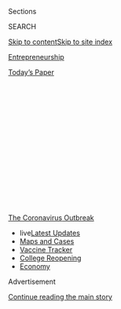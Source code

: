 <div id="app">

<div>

<div>

<div>

<div class="NYTAppHideMasthead css-1q2w90k e1suatyy0">

<div class="section css-ui9rw0 e1suatyy2">

<div class="css-eph4ug er09x8g0">

<div class="css-6n7j50">

</div>

<span class="css-1dv1kvn">Sections</span>

<div class="css-10488qs">

<span class="css-1dv1kvn">SEARCH</span>

</div>

[Skip to content](#site-content)[Skip to site
index](#site-index)

</div>

<div id="masthead-section-label" class="css-1wr3we4 eaxe0e00">

[Entrepreneurship](https://www.nytimes3xbfgragh.onion/section/business/smallbusiness)

</div>

<div class="css-10698na e1huz5gh0">

</div>

</div>

<div id="masthead-bar-one" class="section hasLinks css-15hmgas e1csuq9d3">

<div class="css-uqyvli e1csuq9d0">

</div>

<div class="css-1uqjmks e1csuq9d1">

</div>

<div class="css-9e9ivx">

[](https://myaccount.nytimes3xbfgragh.onion/auth/login?response_type=cookie&client_id=vi)

</div>

<div class="css-1bvtpon e1csuq9d2">

[Today’s
Paper](https://www.nytimes3xbfgragh.onion/section/todayspaper)

</div>

</div>

</div>

</div>

<div data-aria-hidden="false">

<div id="site-content" data-role="main">

<div>

<div class="css-1aor85t" style="opacity:0.000000001;z-index:-1;visibility:hidden">

<div class="css-1hqnpie">

<div class="css-epjblv">

<span class="css-17xtcya">[Entrepreneurship](/section/business/smallbusiness)</span><span class="css-x15j1o">|</span><span class="css-fwqvlz">Small
Businesses Wait for Cash as Disaster Loan Program
Unravels</span>

</div>

<div class="css-k008qs">

<div class="css-1iwv8en">

<span class="css-18z7m18"></span>

<div>

</div>

</div>

<span class="css-1n6z4y">https://nyti.ms/2yNyuRu</span>

<div class="css-1705lsu">

<div class="css-4xjgmj">

<div class="css-4skfbu" data-role="toolbar" data-aria-label="Social Media Share buttons, Save button, and Comments Panel with current comment count" data-testid="share-tools">

  - 
  - 
  - 
  - 
    
    <div class="css-6n7j50">
    
    </div>

  - 
  - 

</div>

</div>

</div>

</div>

</div>

</div>

<div id="NYT_TOP_BANNER_REGION" class="css-13pd83m">

<div>

<div id="styln-prism-menu-1592847958612" class="section interactive-content interactive-size-medium css-1edisqu">

<div class="css-17ih8de interactive-body">

<div id="scroll-container" class="css-1gj85ro">

[<span class="styln-title-wrap"><span class="css-1pje3qr">The
Coronavirus</span><span class="css-1pje3qr">
Outbreak</span></span>](https://www.nytimes3xbfgragh.onion/news-event/coronavirus?action=click&pgtype=Article&state=default&region=TOP_BANNER&context=storylines_menu)

  - <span class="css-kqxiym" data-emphasize="true">live</span>[Latest
    Updates](https://www.nytimes3xbfgragh.onion/2020/08/03/world/coronavirus-covid-19.html?action=click&pgtype=Article&state=default&region=TOP_BANNER&context=storylines_menu)
  - [Maps and
    Cases](https://www.nytimes3xbfgragh.onion/interactive/2020/us/coronavirus-us-cases.html?action=click&pgtype=Article&state=default&region=TOP_BANNER&context=storylines_menu)
  - [Vaccine
    Tracker](https://www.nytimes3xbfgragh.onion/interactive/2020/science/coronavirus-vaccine-tracker.html?action=click&pgtype=Article&state=default&region=TOP_BANNER&context=storylines_menu)
  - [College
    Reopening](https://www.nytimes3xbfgragh.onion/2020/08/02/us/covid-college-reopening.html?action=click&pgtype=Article&state=default&region=TOP_BANNER&context=storylines_menu)
  - [Economy](https://www.nytimes3xbfgragh.onion/live/2020/08/03/business/stock-market-today-coronavirus?action=click&pgtype=Article&state=default&region=TOP_BANNER&context=storylines_menu)

</div>

</div>

</div>

</div>

</div>

<div id="top-wrapper" class="css-1sy8kpn">

<div id="top-slug" class="css-l9onyx">

Advertisement

</div>

[Continue reading the main
story](#after-top)

<div class="ad top-wrapper" style="text-align:center;height:100%;display:block;min-height:250px">

<div id="top" class="place-ad" data-position="top" data-size-key="top">

</div>

</div>

<div id="after-top">

</div>

</div>

<div>

<div id="sponsor-wrapper" class="css-1hyfx7x">

<div id="sponsor-slug" class="css-19vbshk">

Supported by

</div>

[Continue reading the main
story](#after-sponsor)

<div id="sponsor" class="ad sponsor-wrapper" style="text-align:center;height:100%;display:block">

</div>

<div id="after-sponsor">

</div>

</div>

<div class="css-186x18t">

</div>

<div class="css-1vkm6nb ehdk2mb0">

# Small Businesses Wait for Cash as Disaster Loan Program Unravels

</div>

Owners were supposed to be able to get up to $2 million. Now they’re
being told the cap is $15,000 — if they can get any answers at all.

<div class="css-79elbk" data-testid="photoviewer-wrapper">

<div class="css-z3e15g" data-testid="photoviewer-wrapper-hidden">

</div>

<div class="css-1a48zt4 ehw59r15" data-testid="photoviewer-children">

![<span class="css-16f3y1r e13ogyst0" data-aria-hidden="true">Virginia
Warnken Kelsey, an opera singer whose spring season canceled because of
the coronavirus outbreak, said a disaster loan would be a lifeline. “I’m
afraid I won’t see a penny,” she
said.</span><span class="css-cnj6d5 e1z0qqy90" itemprop="copyrightHolder"><span class="css-1ly73wi e1tej78p0">Credit...</span><span><span>Christopher
Capozziello for The New York
Times</span></span></span>](https://static01.graylady3jvrrxbe.onion/images/2020/04/10/business/08virus-sbadiaster1-print/merlin_171411543_de2aaacf-7e21-4108-a1ec-260d2d9fc50d-articleLarge.jpg?quality=75&auto=webp&disable=upscale)

</div>

</div>

<div class="css-18e8msd">

<div class="css-vp77d3 epjyd6m0">

<div class="css-hus3qt ey68jwv0" data-aria-hidden="true">

[![Stacy
Cowley](https://static01.graylady3jvrrxbe.onion/images/2018/10/03/multimedia/author-stacy-cowley/author-stacy-cowley-thumbLarge.png
"Stacy Cowley")](https://www.nytimes3xbfgragh.onion/by/stacy-cowley)

</div>

<div class="css-1baulvz">

By [<span class="css-1baulvz last-byline" itemprop="name">Stacy
Cowley</span>](https://www.nytimes3xbfgragh.onion/by/stacy-cowley)

</div>

</div>

  - 
    
    <div class="css-ld3wwf e16638kd2">
    
    Published April 9, 2020Updated Aug. 3,
    2020
    
    </div>

  - 
    
    <div class="css-4xjgmj">
    
    <div class="css-pvvomx" data-role="toolbar" data-aria-label="Social Media Share buttons, Save button, and Comments Panel with current comment count" data-testid="share-tools">
    
      - 
      - 
      - 
      - 
        
        <div class="css-6n7j50">
        
        </div>
    
      - 
      - 
    
    </div>
    
    </div>

</div>

</div>

<div class="section meteredContent css-1r7ky0e" name="articleBody" itemprop="articleBody">

<div class="css-1fanzo5 StoryBodyCompanionColumn">

<div class="css-53u6y8">

Flooded by requests for help like never before, a [federal disaster loan
program](https://www.nytimes3xbfgragh.onion/2020/08/03/business/small-business-loans-coronavirus.html)
that was supposed to deliver emergency relief to [small
businesses](https://www.nytimes3xbfgragh.onion/2020/04/20/business/shake-shack-returning-loan-ppp-coronavirus.html)
in just three days has run low on funding and nearly frozen up entirely.
Now, business owners who applied are desperate for cash and answers
about what aid, if any, they are going to receive.

The initiative, known as the [Economic Injury Disaster
Loan](https://www.sba.gov/funding-programs/loans/coronavirus-relief-options/economic-injury-disaster-loan-emergency-advance)
program, is an expansion of an emergency system run by the Small
Business Administration that has for years helped companies after
natural disasters like hurricanes, floods and tornadoes. To speed
billions of dollars in aid along, the government directly funds the
loans, sparing applicants the step of finding a lender willing to work
with them.

But in the face of the pandemic, the [loan
program](https://www.nytimes3xbfgragh.onion/2020/04/20/business/shake-shack-returning-loan-ppp-coronavirus.html)
is drowning in requests. Many applicants have waited weeks for approval,
with little to no information about where they stand, and others are
being told they’ll get a fraction of what they expected.

The program is supposed to offer loans of up to $2 million, but many
recent applicants said the S.B.A. help line had told them that loans
would be capped at $15,000 per borrower. That was backed up by [a
message from the
agency](https://int.graylady3jvrrxbe.onion/data/documenthelper/6871-sba-note-about-15000-cap/optimized/full.pdf)
that one applicant shared with The New York Times.

</div>

</div>

<div class="css-1fanzo5 StoryBodyCompanionColumn">

<div class="css-53u6y8">

The CARES Act, the $2 trillion relief bill signed by President Trump
last month, also authorized the S.B.A. to hand out the first $10,000 as
a grant that didn’t have to be paid back. Those funds were supposed to
be available to applicants within three days of their application, even
if they weren’t approved for a loan. That hasn’t happened, according to
more than 400 applicants who contacted The Times.

S.B.A. officials did not respond to repeated requests for comment.

“I’m afraid I won’t see a penny,” said Virginia Warnken Kelsey, an opera
singer in Branford, Conn., who applied on March 29 and had not received
a response as of Thursday.

Ms. Kelsey had a busy spring season planned, with a tour scheduled to
stop in Belgium and the Netherlands and performances with orchestras in
Oregon and North Carolina. Everything has been canceled. The section of
her website where she posts her engagements simply reads: “No upcoming
events.” For her, the loan would be a lifeline of cash to cover her rent
and other
bills.

<div id="NYT_MAIN_CONTENT_1_REGION" class="css-9tf9ac">

<div>

<div id="styln-covid-updates-markets" class="section interactive-content interactive-size-medium css-1ftcdic">

<div class="css-17ih8de interactive-body">

<div id="styln-briefing-block">

<div class="briefing-block-header-section">

# [Latest Updates: Economy](https://www.nytimes3xbfgragh.onion/live/2020/08/03/business/stock-market-today-coronavirus?action=click&pgtype=Article&state=default&region=MAIN_CONTENT_1&context=storylines_live_updates)

</div>

<div class="briefing-block-lb-items">

<div class="briefing-block-update-time">

[12h
ago](https://www.nytimes3xbfgragh.onion/live/2020/08/03/business/stock-market-today-coronavirus?action=click&pgtype=Article&state=default&region=MAIN_CONTENT_1&context=storylines_live_updates#the-chicago-fed-president-says-its-up-to-congress-to-save-the-economy)

</div>

<div>

[The Chicago Fed president says it’s up to Congress to save the
economy.](https://www.nytimes3xbfgragh.onion/live/2020/08/03/business/stock-market-today-coronavirus?action=click&pgtype=Article&state=default&region=MAIN_CONTENT_1&context=storylines_live_updates#the-chicago-fed-president-says-its-up-to-congress-to-save-the-economy)

</div>

<div class="briefing-block-update-time">

[13h
ago](https://www.nytimes3xbfgragh.onion/live/2020/08/03/business/stock-market-today-coronavirus?action=click&pgtype=Article&state=default&region=MAIN_CONTENT_1&context=storylines_live_updates#faa-says-boeing-has-effectively-mitigated-defects-in-the-737-max)

</div>

<div>

[F.A.A. says Boeing has ‘effectively mitigated’ defects in the 737
Max.](https://www.nytimes3xbfgragh.onion/live/2020/08/03/business/stock-market-today-coronavirus?action=click&pgtype=Article&state=default&region=MAIN_CONTENT_1&context=storylines_live_updates#faa-says-boeing-has-effectively-mitigated-defects-in-the-737-max)

</div>

<div class="briefing-block-update-time">

[15h
ago](https://www.nytimes3xbfgragh.onion/live/2020/08/03/business/stock-market-today-coronavirus?action=click&pgtype=Article&state=default&region=MAIN_CONTENT_1&context=storylines_live_updates#small-businesses-got-emergency-loans-but-not-what-they-expected)

</div>

<div>

[Small businesses got emergency loans, but not what they
expected.](https://www.nytimes3xbfgragh.onion/live/2020/08/03/business/stock-market-today-coronavirus?action=click&pgtype=Article&state=default&region=MAIN_CONTENT_1&context=storylines_live_updates#small-businesses-got-emergency-loans-but-not-what-they-expected)

</div>

</div>

<div class="briefing-block-footer">

<div class="briefing-block-footer-meta">

[See more
updates](https://www.nytimes3xbfgragh.onion/live/2020/08/03/business/stock-market-today-coronavirus?action=click&pgtype=Article&state=default&region=MAIN_CONTENT_1&context=storylines_live_updates)

</div>

<div class="briefing-block-briefinglinks">

<span>More live coverage:</span>
[Global](https://www.nytimes3xbfgragh.onion/2020/08/03/world/coronavirus-covid-19.html?action=click&pgtype=Article&state=default&region=MAIN_CONTENT_1&context=storylines_live_updates)

</div>

</div>

</div>

</div>

</div>

</div>

</div>

The disaster loan program’s missteps have been overshadowed by [the
chaotic
start](https://www.nytimes3xbfgragh.onion/2020/04/07/business/coronavirus-ppp-small-business-aid.html)
of the federal government’s other large small-business aid effort, the
Paycheck Protection Program, which started taking applications last
week. Applicants to that initiative have faced delays as banks deal with
the hasty deployment of a $349 billion program.

</div>

</div>

<div class="css-1fanzo5 StoryBodyCompanionColumn">

<div class="css-53u6y8">

Disaster loan applicants — many business owners are seeking relief
through both — have also had to wait, even though the program predates
the crisis. The S.B.A. began taking applications in mid-March, but its
rollout was piecemeal. Each state had to submit its own formal disaster
declaration, and business owners could not apply until their state’s
declaration was approved. It took around two weeks for all 50 states to
become eligible.

</div>

</div>

<div class="css-79elbk" data-testid="photoviewer-wrapper">

<div class="css-z3e15g" data-testid="photoviewer-wrapper-hidden">

</div>

<div class="css-1a48zt4 ehw59r15" data-testid="photoviewer-children">

![<span class="css-16f3y1r e13ogyst0" data-aria-hidden="true">The
disaster loan program issued $1.7 billion in loans in 2006, after
Hurricane Katrina hit New Orleans. Congress has approved funding to
support borrowing that will far exceed that
figure.</span><span class="css-cnj6d5 e1z0qqy90" itemprop="copyrightHolder"><span class="css-1ly73wi e1tej78p0">Credit...</span><span>Maddie
McGarvey for The New York
Times</span></span>](https://static01.graylady3jvrrxbe.onion/images/2020/04/10/business/09virus-sbadiaster2-print/merlin_171235518_a0c19bca-262e-44cd-aadb-53356bf09d43-articleLarge.jpg?quality=75&auto=webp&disable=upscale)

</div>

</div>

<div class="css-1fanzo5 StoryBodyCompanionColumn">

<div class="css-53u6y8">

And even though Congress allocated billions of dollars to fund the
disaster loan program, some applicants said S.B.A. representatives had
told them that funding was running out.

Deb Wood-Schade, who runs a chiropractic wellness business in Aliso
Viejo, Calif., applied in mid-March and was told by phone on Saturday
that she had been approved for a loan of nearly $25,000 — enough to
cover six months of her operating expenses. But loan documents she
received on Wednesday suggested that amount had been cut to $8,300,
covering just two months of her costs.

“Is that all I can get?” asked Ms. Wood-Schade, who emailed that
question to her S.B.A. loan officer but had not heard back. “I am
concerned if I take it I won’t get the additional funds.”

Senator Ben Cardin, Democrat of Maryland, who pushed for the additional
funding through the CARES Act, said the program simply had to have more
money.

“The fact that S.B.A. is limiting Economic Injury Disaster Loans to an
initial disbursement of $15,000 shows that there is a clear need for
more resources for this program,” he said.

The loan program was never designed to handle a disaster of this
magnitude — one that has [sent unemployment claims
soaring](https://www.nytimes3xbfgragh.onion/2020/04/09/business/economy/unemployment-claim-numbers-coronavirus.html)
and [forced businesses to
close](https://www.nytimes3xbfgragh.onion/2020/04/06/business/economy/coronavirus-economy.html).

</div>

</div>

<div class="css-1fanzo5 StoryBodyCompanionColumn">

<div class="css-53u6y8">

The program’s previous peak came in 2006 after Hurricane Katrina. It
disbursed loans of $1.7 billion that year, [according to the
Congressional Research
Service](https://fas.org/sgp/crs/misc/R43846.pdf). In early March,
Congress allocated funds to support around $7 billion in lending in
response to the pandemic. It added another $10 billion through the CARES
Act to fund the $10,000 cash grants, saying applicants could get that
money even if their applications were denied.

But the demand has been extraordinary.

If every applicant received the maximum $10,000 grant, the funding would
cover around one million businesses. But more than three million applied
for disaster loans last week alone, Joseph Amato, the director of the
S.B.A.’s Nevada office, told attendees at a webinar on Monday. His
comments were reported earlier by [The Washington
Post](https://www.washingtonpost.com/business/2020/04/08/video-sba-official-blasts-big-banks-over-failure-quickly-distribute-loans/).

In response to the demand, the S.B.A. appears to have also added an
additional restriction on the grants: Dozens of business owners said
they had been told that the grant, if they got it, would be limited to
$1,000 per employee — meaning the smallest businesses could not receive
the full amount.

Even early applicants who have been approved for larger loans still have
unanswered questions.

[Abninder
Mundra](https://www.nytimes3xbfgragh.onion/2020/04/02/business/small-business-coronavirus-stimulus.html),
who owns a franchise of the UPS Store in Portola Valley, Calif., applied
for a loan on March 20 and was approved four days later for $210,000. He
finally received and signed his closing documents this week. He was
still waiting for the cash to arrive — and for details about how the
$10,000 grant would work.

A retail business owner in California, who spoke on the condition of
anonymity because he feared jeopardizing the loan he had been promised,
was relieved to be getting the money needed to support his employees,
but frustrated about the process.

He sought a loan on March 17, right after his state became eligible. In
late March, he received a call from an S.B.A. official who requested
additional documents, then verbally approved a loan of $500,000. It took
more than a week before he got [a letter confirming the
loan](https://int.graylady3jvrrxbe.onion/data/documenthelper/6870-sba-eidl-loan-approval-letter/optimized/full.pdf),
along with a pile of closing documents to sign.

Business owners who applied later are afraid the funding will run out
before their applications are
processed.

</div>

</div>

<div class="css-79elbk" data-testid="photoviewer-wrapper">

<div class="css-z3e15g" data-testid="photoviewer-wrapper-hidden">

</div>

<div class="css-1a48zt4 ehw59r15" data-testid="photoviewer-children">

<div class="css-1xdhyk6 erfvjey0">

<span class="css-1ly73wi e1tej78p0">Image</span>

<div class="css-zjzyr8">

<div data-testid="lazyimage-container" style="height:257.77777777777777px">

</div>

</div>

</div>

<span class="css-16f3y1r e13ogyst0" data-aria-hidden="true">Kevin Smith,
chief executive of the software company Wynexa, has spent hours on hold
trying to find out about his loan. Each time, he has gotten less
information.</span><span class="css-cnj6d5 e1z0qqy90" itemprop="copyrightHolder"><span class="css-1ly73wi e1tej78p0">Credit...</span><span>Go
Nakamura for The New York Times</span></span>

</div>

</div>

<div class="css-1fanzo5 StoryBodyCompanionColumn">

<div class="css-53u6y8">

A loan capped at $15,000 would be nearly useless to Kevin Smith, the
founder of Wynexa, a software company in Houston. Mr. Smith, who applied
for a loan in late March, is seeking at least $50,000 to keep his
company and his three employees afloat.

He has called the S.B.A. for updates three times, waiting on hold each
time for up to two hours.

“Each time I’ve called it’s been a different story,” Mr. Smith said. He
was initially told he would have a response to his application by April
1. When that date passed and he called again, he was told it would take
at least two weeks. Now, the S.B.A. is not offering any estimates at
all, he said.

Several business owners said their frustration was magnified by the
Trump administration’s frequent proclamations that small business aid
was flowing freely. “Any little glitch, we had worked out within
minutes, within hours,” Mr. Trump said on Tuesday about problems with
the government’s still-chaotic paycheck loan program.

Dave Vanslette, who has applied for that program and a disaster loan,
said comments like that were infuriating. He is still waiting for
responses on his applications.

“It would be great if our administration communicated the reality of the
situation instead of saying the process is working perfectly,” said Mr.
Vanslette, who runs FairwayIQ, a software company in Waltham, Mass.
“This is not my experience.”

</div>

</div>

<div>

</div>

</div>

<div>

</div>

<div>

</div>

<div>

</div>

<div>

<div id="bottom-wrapper" class="css-1ede5it">

<div id="bottom-slug" class="css-l9onyx">

Advertisement

</div>

[Continue reading the main
story](#after-bottom)

<div id="bottom" class="ad bottom-wrapper" style="text-align:center;height:100%;display:block;min-height:90px">

</div>

<div id="after-bottom">

</div>

</div>

</div>

</div>

</div>

## Site Index

<div>

</div>

## Site Information Navigation

  - [© <span>2020</span> <span>The New York Times
    Company</span>](https://help.nytimes3xbfgragh.onion/hc/en-us/articles/115014792127-Copyright-notice)

<!-- end list -->

  - [NYTCo](https://www.nytco.com/)
  - [Contact
    Us](https://help.nytimes3xbfgragh.onion/hc/en-us/articles/115015385887-Contact-Us)
  - [Work with us](https://www.nytco.com/careers/)
  - [Advertise](https://nytmediakit.com/)
  - [T Brand Studio](http://www.tbrandstudio.com/)
  - [Your Ad
    Choices](https://www.nytimes3xbfgragh.onion/privacy/cookie-policy#how-do-i-manage-trackers)
  - [Privacy](https://www.nytimes3xbfgragh.onion/privacy)
  - [Terms of
    Service](https://help.nytimes3xbfgragh.onion/hc/en-us/articles/115014893428-Terms-of-service)
  - [Terms of
    Sale](https://help.nytimes3xbfgragh.onion/hc/en-us/articles/115014893968-Terms-of-sale)
  - [Site
    Map](https://spiderbites.nytimes3xbfgragh.onion)
  - [Help](https://help.nytimes3xbfgragh.onion/hc/en-us)
  - [Subscriptions](https://www.nytimes3xbfgragh.onion/subscription?campaignId=37WXW)

</div>

</div>

</div>

</div>
